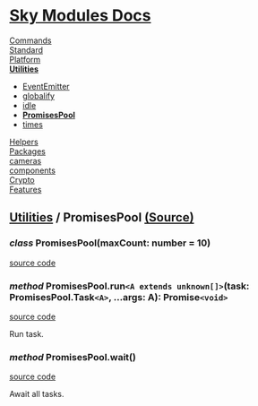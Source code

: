 <!--- This PromisesPool was auto-generated using "npx sky readme" --> 

# [Sky Modules Docs](../../README.md)

[Commands](..%2F..%2F%5Fcommands%2FREADME.md)   
[Standard](..%2F..%2Fstandard%2FREADME.md)   
[Platform](..%2F..%2Fplatform%2FREADME.md)   
**[Utilities](..%2F..%2Futilities%2FREADME.md)**   
* [EventEmitter](..%2F..%2Futilities%2FEventEmitter%2FREADME.md)
* [globalify](..%2F..%2Futilities%2Fglobalify%2FREADME.md)
* [idle](..%2F..%2Futilities%2Fidle%2FREADME.md)
* **[PromisesPool](..%2F..%2Futilities%2FPromisesPool%2FREADME.md)**
* [times](..%2F..%2Futilities%2Ftimes%2FREADME.md)
  
[Helpers](..%2F..%2Fhelpers%2FREADME.md)   
[Packages](..%2F..%2Fpkgs%2FREADME.md)   
[cameras](..%2F..%2Fcameras%2FREADME.md)   
[components](..%2F..%2Fcomponents%2FREADME.md)   
[Crypto](..%2F..%2Fcrypto%2FREADME.md)   
[Features](..%2F..%2Ffeatures%2FREADME.md)   

## [Utilities](..%2F..%2Futilities%2FREADME.md) / PromisesPool [(Source)](..%2F..%2Futilities%2FPromisesPool%2F)

  
### _class_ PromisesPool(maxCount: number = 10)

[source code](%5FPromisesPool.ts)

### _method_ PromisesPool.run`<A extends unknown[]>`(task: PromisesPool.Task`<A>`, ...args: A): Promise`<void>`

[source code](%5FPromisesPool+run.ts)

Run task.

### _method_ PromisesPool.wait()

[source code](%5FPromisesPool+wait.ts)  

Await all tasks.